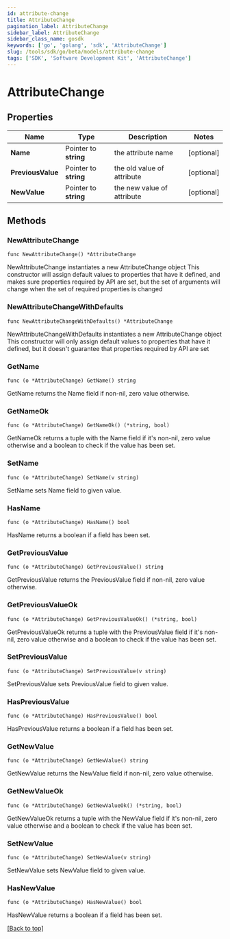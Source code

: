 ```yaml
---
id: attribute-change
title: AttributeChange
pagination_label: AttributeChange
sidebar_label: AttributeChange
sidebar_class_name: gosdk
keywords: ['go', 'golang', 'sdk', 'AttributeChange'] 
slug: /tools/sdk/go/beta/models/attribute-change
tags: ['SDK', 'Software Development Kit', 'AttributeChange']
---
```


# AttributeChange

## Properties

Name | Type | Description | Notes
------------ | ------------- | ------------- | -------------
**Name** | Pointer to **string** | the attribute name | [optional] 
**PreviousValue** | Pointer to **string** | the old value of attribute | [optional] 
**NewValue** | Pointer to **string** | the new value of attribute | [optional] 

## Methods

### NewAttributeChange

`func NewAttributeChange() *AttributeChange`

NewAttributeChange instantiates a new AttributeChange object
This constructor will assign default values to properties that have it defined,
and makes sure properties required by API are set, but the set of arguments
will change when the set of required properties is changed

### NewAttributeChangeWithDefaults

`func NewAttributeChangeWithDefaults() *AttributeChange`

NewAttributeChangeWithDefaults instantiates a new AttributeChange object
This constructor will only assign default values to properties that have it defined,
but it doesn't guarantee that properties required by API are set

### GetName

`func (o *AttributeChange) GetName() string`

GetName returns the Name field if non-nil, zero value otherwise.

### GetNameOk

`func (o *AttributeChange) GetNameOk() (*string, bool)`

GetNameOk returns a tuple with the Name field if it's non-nil, zero value otherwise
and a boolean to check if the value has been set.

### SetName

`func (o *AttributeChange) SetName(v string)`

SetName sets Name field to given value.

### HasName

`func (o *AttributeChange) HasName() bool`

HasName returns a boolean if a field has been set.

### GetPreviousValue

`func (o *AttributeChange) GetPreviousValue() string`

GetPreviousValue returns the PreviousValue field if non-nil, zero value otherwise.

### GetPreviousValueOk

`func (o *AttributeChange) GetPreviousValueOk() (*string, bool)`

GetPreviousValueOk returns a tuple with the PreviousValue field if it's non-nil, zero value otherwise
and a boolean to check if the value has been set.

### SetPreviousValue

`func (o *AttributeChange) SetPreviousValue(v string)`

SetPreviousValue sets PreviousValue field to given value.

### HasPreviousValue

`func (o *AttributeChange) HasPreviousValue() bool`

HasPreviousValue returns a boolean if a field has been set.

### GetNewValue

`func (o *AttributeChange) GetNewValue() string`

GetNewValue returns the NewValue field if non-nil, zero value otherwise.

### GetNewValueOk

`func (o *AttributeChange) GetNewValueOk() (*string, bool)`

GetNewValueOk returns a tuple with the NewValue field if it's non-nil, zero value otherwise
and a boolean to check if the value has been set.

### SetNewValue

`func (o *AttributeChange) SetNewValue(v string)`

SetNewValue sets NewValue field to given value.

### HasNewValue

`func (o *AttributeChange) HasNewValue() bool`

HasNewValue returns a boolean if a field has been set.


[[Back to top]](#) 


